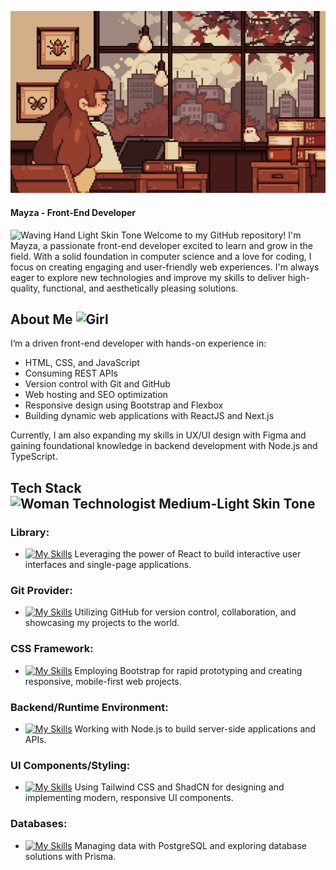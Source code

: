 ![Banner](https://github.com/mayza-ferreira/mayza-ferreira/blob/main/banner.gif)

#### Mayza - Front-End Developer

<img src="https://raw.githubusercontent.com/Tarikul-Islam-Anik/Animated-Fluent-Emojis/master/Emojis/Hand%20gestures/Waving%20Hand%20Light%20Skin%20Tone.png" alt="Waving Hand Light Skin Tone" width="25" height="25" /> Welcome to my GitHub repository! I'm Mayza, a passionate front-end developer excited to learn and grow in the field. With a solid foundation in computer science and a love for coding, I focus on creating engaging and user-friendly web experiences. I'm always eager to explore new technologies and improve my skills to deliver high-quality, functional, and aesthetically pleasing solutions.

## About Me <img src="https://raw.githubusercontent.com/Tarikul-Islam-Anik/Animated-Fluent-Emojis/master/Emojis/People/Girl.png" alt="Girl" width="25" height="25" />

I’m a driven front-end developer with hands-on experience in:

- HTML, CSS, and JavaScript
- Consuming REST APIs
- Version control with Git and GitHub
- Web hosting and SEO optimization
- Responsive design using Bootstrap and Flexbox
- Building dynamic web applications with ReactJS and Next.js

Currently, I am also expanding my skills in UX/UI design with Figma and gaining foundational knowledge in backend development with Node.js and TypeScript.

## Tech Stack <img src="https://raw.githubusercontent.com/Tarikul-Islam-Anik/Animated-Fluent-Emojis/master/Emojis/People%20with%20professions/Woman%20Technologist%20Medium-Light%20Skin%20Tone.png" alt="Woman Technologist Medium-Light Skin Tone" width="25" height="25" />

### Library:

- [![My Skills](https://skillicons.dev/icons?i=react)](https://skillicons.dev) Leveraging the power of React to build interactive user interfaces and single-page applications.

### Git Provider:

- [![My Skills](https://skillicons.dev/icons?i=github)](https://skillicons.dev) Utilizing GitHub for version control, collaboration, and showcasing my projects to the world.

### CSS Framework:

- [![My Skills](https://skillicons.dev/icons?i=bootstrap)](https://skillicons.dev) Employing Bootstrap for rapid prototyping and creating responsive, mobile-first web projects.

### Backend/Runtime Environment:

- [![My Skills](https://skillicons.dev/icons?i=nodejs)](https://skillicons.dev) Working with Node.js to build server-side applications and APIs.

### UI Components/Styling:

- [![My Skills](https://skillicons.dev/icons?i=tailwindcss)](https://skillicons.dev) Using Tailwind CSS and ShadCN for designing and implementing modern, responsive UI components.

### Databases:

- [![My Skills](https://skillicons.dev/icons?i=postgresql)](https://skillicons.dev) Managing data with PostgreSQL and exploring database solutions with Prisma.



<!--
**mayza-ferreira/mayza-ferreira** is a ✨ _special_ ✨ repository because its `README.md` (this file) appears on your GitHub profile.

Here are some ideas to get you started:

- 🔭 I’m currently working on ...
- 🌱 I’m currently learning ...
- 👯 I’m looking to collaborate on ...
- 🤔 I’m looking for help with ...
- 💬 Ask me about ...
- 📫 How to reach me: ...
- 😄 Pronouns: ...
- ⚡ Fun fact: ...
-->
